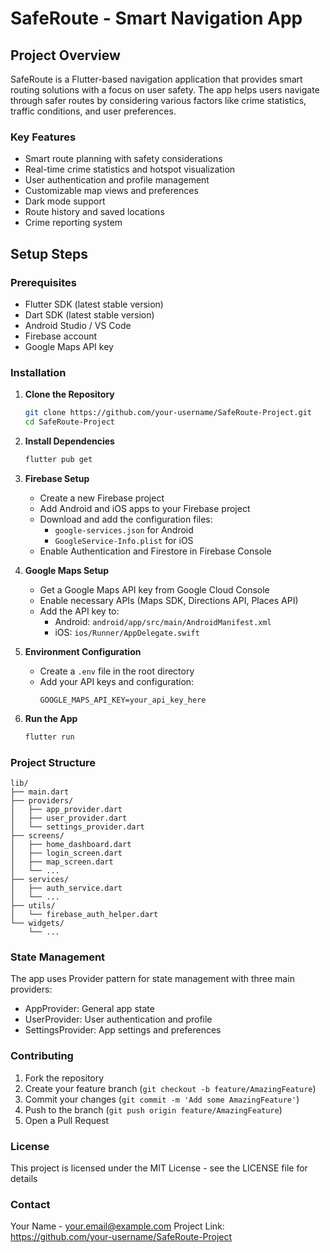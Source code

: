 # SafeRoute - Smart Navigation App

## Project Overview
SafeRoute is a Flutter-based navigation application that provides smart routing solutions with a focus on user safety. The app helps users navigate through safer routes by considering various factors like crime statistics, traffic conditions, and user preferences.

### Key Features
- Smart route planning with safety considerations
- Real-time crime statistics and hotspot visualization
- User authentication and profile management
- Customizable map views and preferences
- Dark mode support
- Route history and saved locations
- Crime reporting system

## Setup Steps

### Prerequisites
- Flutter SDK (latest stable version)
- Dart SDK (latest stable version)
- Android Studio / VS Code
- Firebase account
- Google Maps API key

### Installation

1. **Clone the Repository**
   ```bash
   git clone https://github.com/your-username/SafeRoute-Project.git
   cd SafeRoute-Project
   ```

2. **Install Dependencies**
   ```bash
   flutter pub get
   ```

3. **Firebase Setup**
   - Create a new Firebase project
   - Add Android and iOS apps to your Firebase project
   - Download and add the configuration files:
     - `google-services.json` for Android
     - `GoogleService-Info.plist` for iOS
   - Enable Authentication and Firestore in Firebase Console

4. **Google Maps Setup**
   - Get a Google Maps API key from Google Cloud Console
   - Enable necessary APIs (Maps SDK, Directions API, Places API)
   - Add the API key to:
     - Android: `android/app/src/main/AndroidManifest.xml`
     - iOS: `ios/Runner/AppDelegate.swift`

5. **Environment Configuration**
   - Create a `.env` file in the root directory
   - Add your API keys and configuration:
     ```
     GOOGLE_MAPS_API_KEY=your_api_key_here
     ```

6. **Run the App**
   ```bash
   flutter run
   ```

### Project Structure
```
lib/
├── main.dart
├── providers/
│   ├── app_provider.dart
│   ├── user_provider.dart
│   └── settings_provider.dart
├── screens/
│   ├── home_dashboard.dart
│   ├── login_screen.dart
│   ├── map_screen.dart
│   └── ...
├── services/
│   ├── auth_service.dart
│   └── ...
├── utils/
│   └── firebase_auth_helper.dart
└── widgets/
    └── ...
```

### State Management
The app uses Provider pattern for state management with three main providers:
- AppProvider: General app state
- UserProvider: User authentication and profile
- SettingsProvider: App settings and preferences

### Contributing
1. Fork the repository
2. Create your feature branch (`git checkout -b feature/AmazingFeature`)
3. Commit your changes (`git commit -m 'Add some AmazingFeature'`)
4. Push to the branch (`git push origin feature/AmazingFeature`)
5. Open a Pull Request

### License
This project is licensed under the MIT License - see the LICENSE file for details

### Contact
Your Name - your.email@example.com
Project Link: https://github.com/your-username/SafeRoute-Project